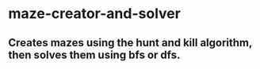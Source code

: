 # maze-creator-and-solver
## Creates mazes using the hunt and kill algorithm, then solves them using bfs or dfs.